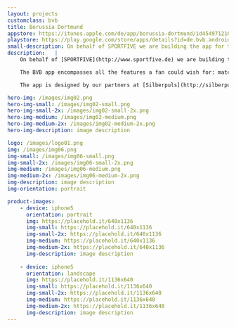 ```yaml
---
layout: projects
customclass: bvb
title: Borussia Dortmund
appstore: https://itunes.apple.com/de/app/borussia-dortmund/id454971210?mt=8
playstore: https://play.google.com/store/apps/details?id=de.bvb.android&hl=de
small-description: On behalf of SPORTFIVE we are building the app for the internationally renowned soccer club Borussia Dortmund.
description:   |
    On behalf of [SPORTFIVE](http://www.sportfive.de) we are building the app for the internationally renowned soccer club Borussia Dortmund. We took over the development of the app from our friends at [Rheinfabrik](http://www.rheinfabrik.de).

    The BVB app encompasses all the features a fan could wish for: match schedule, live ticker and push notifications, player and team information as well as posts from Facebook, Twitter and Instagram. On a match day the app transforms into a realtime stream with detailed up to the minute infos, texts, videos and images. For this day, the user can choose between three different modes: in stadion, at home in front of the TV, or on the move. The updates are then tailored to each audience individually, considering their context and situation.

    The app is designed by our partners at [Silberpuls](http://silberpuls.de) and built with love for Android and iOS.

hero-img: /images/img02.png
hero-img-small: /images/img02-small.png
hero-img-small-2x: /images/img02-small-2x.png
hero-img-medium: /images/img02-medium.png
hero-img-medium-2x: /images/img02-medium-2x.png
hero-img-description: image description

logo: /images/logo01.png
img: /images/img06.png
img-small: /images/img06-small.png
img-small-2x: /images/img06-small-2x.png
img-medium: /images/img06-medium.png
img-medium-2x: /images/img06-medium-2x.png
img-description: image description
img-orientation: portrait

product-images:
    - device: iphone5
      orientation: portrait
      img: https://placehold.it/640x1136
      img-small: https://placehold.it/640x1136
      img-small-2x: https://placehold.it/640x1136
      img-medium: https://placehold.it/640x1136
      img-medium-2x: https://placehold.it/640x1136
      img-description: image description
    
    - device: iphone5
      orientation: landscape
      img: https://placehold.it/1136x640
      img-small: https://placehold.it/1136x640
      img-small-2x: https://placehold.it/1136x640
      img-medium: https://placehold.it/1136x640
      img-medium-2x: https://placehold.it/1136x640
      img-description: image description
---
```

